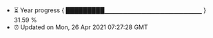 - ⏳ Year progress { █████████▁▁▁▁▁▁▁▁▁▁▁▁▁▁▁▁▁▁▁▁▁ } 31.59 %
- ⏰ Updated on Mon, 26 Apr 2021 07:27:28 GMT

